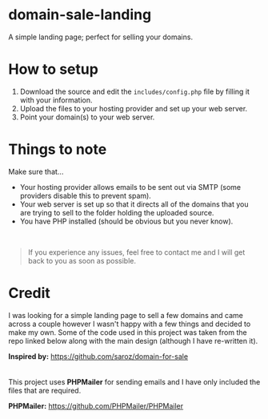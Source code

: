 # domain-sale-landing
A simple landing page; perfect for selling your domains.

# How to setup

1. Download the source and edit the `includes/config.php` file by filling it with your information.
2. Upload the files to your hosting provider and set up your web server.
3. Point your domain(s) to your web server.

# Things to note

Make sure that...

* Your hosting provider allows emails to be sent out via SMTP (some providers disable this to prevent spam).
* Your web server is set up so that it directs all of the domains that you are trying to sell to the folder holding the uploaded source.
* You have PHP installed (should be obvious but you never know).
<br/>

>If you experience any issues, feel free to contact me and I will get back to you as soon as possible.

# Credit

I was looking for a simple landing page to sell a few domains and came across a couple however I wasn't happy with a few things and decided to make my own. Some of the code used in this project was taken from the repo linked below along with the main design (although I have re-written it).

**Inspired by:** https://github.com/saroz/domain-for-sale
<br/>
<br/>
<br/>
This project uses **PHPMailer** for sending emails and I have only included the files that are required. 

**PHPMailer:** https://github.com/PHPMailer/PHPMailer
